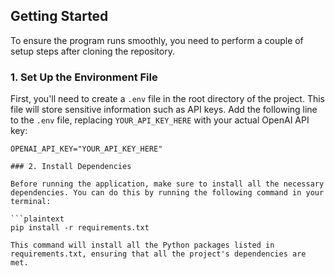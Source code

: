 ## Getting Started

To ensure the program runs smoothly, you need to perform a couple of setup steps after cloning the repository.

### 1. Set Up the Environment File

First, you'll need to create a `.env` file in the root directory of the project. This file will store sensitive information such as API keys. Add the following line to the `.env` file, replacing `YOUR_API_KEY_HERE` with your actual OpenAI API key:

```plaintext
OPENAI_API_KEY="YOUR_API_KEY_HERE"

### 2. Install Dependencies 

Before running the application, make sure to install all the necessary dependencies. You can do this by running the following command in your terminal: 

```plaintext 
pip install -r requirements.txt 

This command will install all the Python packages listed in requirements.txt, ensuring that all the project's dependencies are met.